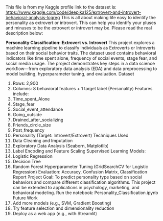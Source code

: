 This file is from my Kaggle profile link to the dataset is: https://www.kaggle.com/code/deepika125/extrovert-and-introvert-behavioral-analysis-logreg
This is all about making life easy to identify the personality as extrovert or introvert.
This can help you identify your pluses and minuses to be the extrovert or introvert may be.
Please read the real description below:

**Personality Classification: Extrovert vs. Introvert**
This project explores a machine learning pipeline to classify individuals as Extroverts or Introverts based on their social behavior traits. The dataset used contains behavioral indicators like time spent alone, frequency of social events, stage fear, and social media usage.
The project demonstrates key steps in a data science workflow—from exploratory data analysis (EDA) and data preprocessing to model building, hyperparameter tuning, and evaluation.
Dataset 
  1. Rows: 2,900
  2. Columns: 8 behavioral features + 1 target label (Personality)
Features include:
  1. Time_spent_Alone
  2. Stage_fear
  3. Social_event_attendance
  4. Going_outside
  5. Drained_after_socializing
  6. Friends_circle_size
  7. Post_frequency
  8. Personality (Target: Introvert/Extrovert)
Techniques Used
  1. Data Cleaning and Imputation
  2. Exploratory Data Analysis (Seaborn, Matplotlib)
  3. Label Encoding and Feature Scaling
Supervised Learning Models:
  1. Logistic Regression
  2. Decision Tree
  3. Random Forest
Hyperparameter Tuning (GridSearchCV for Logistic Regression)
Evaluation: Accuracy, Confusion Matrix, Classification Report
Project Goal: To predict personality type based on social behaviors and compare different classification algorithms. This project can be extended to applications in psychology, marketing, and behavioral modeling.
Run the notebook: Personality_Classification.ipynb
Future Work
  1. Add more models (e.g., SVM, Gradient Boosting)
  2. Try feature selection and dimensionality reduction
  3. Deploy as a web app (e.g., with Streamlit)

